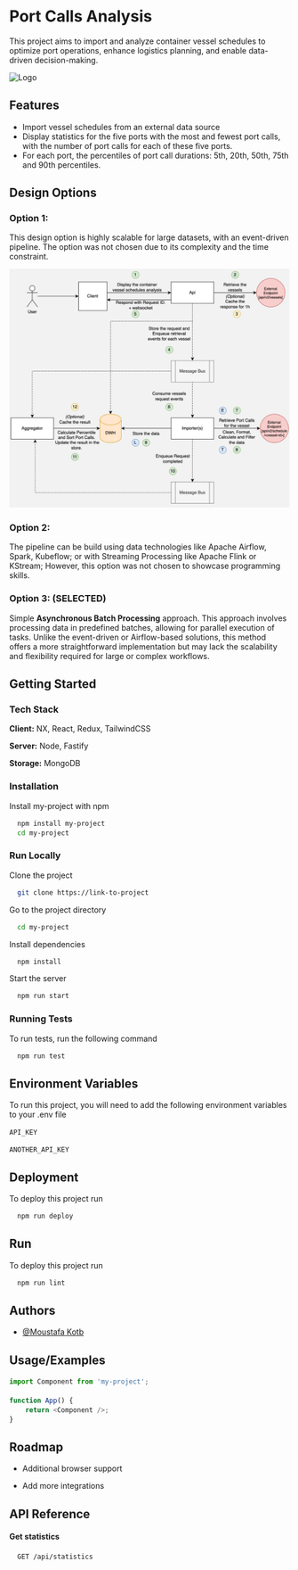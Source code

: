 # Port Calls Analysis

This project aims to import and analyze container vessel schedules to optimize port operations, enhance logistics planning, and enable data-driven decision-making.

![Logo](https://media.licdn.com/dms/image/v2/C4D1BAQHVN_6rVpFVWA/company-background_10000/company-background_10000/0/1583507372350/portchain_cover?e=2147483647&v=beta&t=ALkTQOZ8-GOuKxm-CC4LPczEGtde6eyUn8g5FhKuzxA)

## Features

-   Import vessel schedules from an external data source
-   Display statistics for the five ports with the most and fewest port calls, with the number of port calls for each of these five ports.
-   For each port, the percentiles of port call durations: 5th, 20th, 50th, 75th and 90th percentiles.

## Design Options

### Option 1:

This design option is highly scalable for large datasets, with an event-driven pipeline. The option was not chosen due to its complexity and the time constraint.

![Design Option 1](./docs/design-option-1.jpg)

### Option 2:

The pipeline can be build using data technologies like Apache Airflow, Spark, Kubeflow; or with Streaming Processing like Apache Flink or KStream; However, this option was not chosen to showcase programming skills.

### Option 3: (SELECTED)

Simple **Asynchronous Batch Processing** approach. This approach involves processing data in predefined batches, allowing for parallel execution of tasks. Unlike the event-driven or Airflow-based solutions, this method offers a more straightforward implementation but may lack the scalability and flexibility required for large or complex workflows.

## Getting Started

### Tech Stack

**Client:** NX, React, Redux, TailwindCSS

**Server:** Node, Fastify

**Storage:** MongoDB

### Installation

Install my-project with npm

```bash
  npm install my-project
  cd my-project
```

### Run Locally

Clone the project

```bash
  git clone https://link-to-project
```

Go to the project directory

```bash
  cd my-project
```

Install dependencies

```bash
  npm install
```

Start the server

```bash
  npm run start
```

### Running Tests

To run tests, run the following command

```bash
  npm run test
```

## Environment Variables

To run this project, you will need to add the following environment variables to your .env file

`API_KEY`

`ANOTHER_API_KEY`

## Deployment

To deploy this project run

```bash
  npm run deploy
```

## Run

To deploy this project run

```bash
  npm run lint
```

## Authors

-   [@Moustafa Kotb](https://www.linkedin.com/in/moustafase/)

## Usage/Examples

```javascript
import Component from 'my-project';

function App() {
    return <Component />;
}
```

## Roadmap

-   Additional browser support

-   Add more integrations

## API Reference

#### Get statistics

```http
  GET /api/statistics
```

